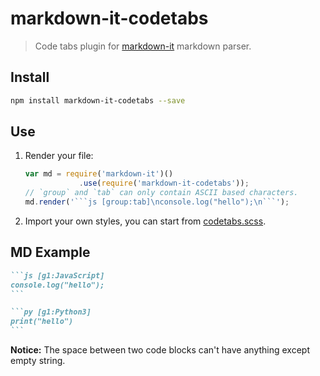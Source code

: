 # markdown-it-codetabs

> Code tabs plugin for [markdown-it](https://github.com/markdown-it/markdown-it) markdown parser.

## Install

```bash
npm install markdown-it-codetabs --save
```

## Use

1. Render your file:

    ```js
    var md = require('markdown-it')()
                .use(require('markdown-it-codetabs'));
    // `group` and `tab` can only contain ASCII based characters.
    md.render('```js [group:tab]\nconsole.log("hello");\n```');
    ```

2. Import your own styles, you can start from [codetabs.scss](https://github.com/cncws/markdown-it-codetabs/blob/main/assets/codetabs.scss).

## MD Example

~~~md
```js [g1:JavaScript]
console.log("hello");
```

```py [g1:Python3]
print("hello")
```
~~~

**Notice:** The space between two code blocks can't have anything except empty string.
